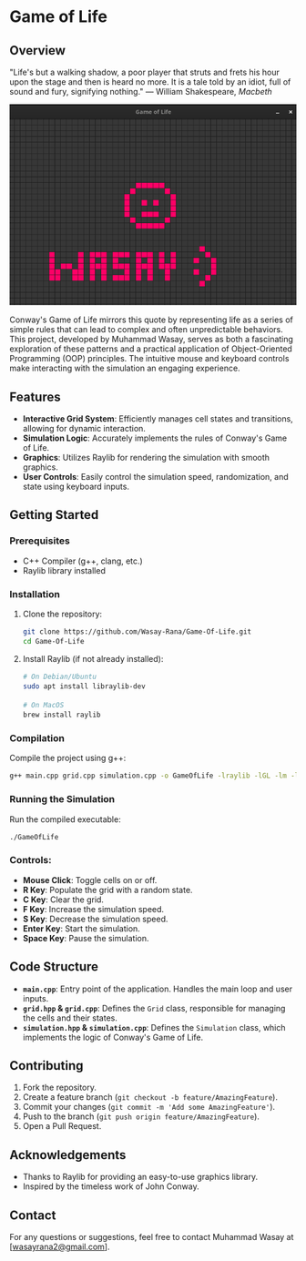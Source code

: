 # Game of Life

## Overview
"Life's but a walking shadow, a poor player that struts and frets his hour upon the stage and then is heard no more. It is a tale told by an idiot, full of sound and fury, signifying nothing." 
— William Shakespeare, *Macbeth*

![Game of Life Example](images/Example_Image.png)

Conway's Game of Life mirrors this quote by representing life as a series of simple rules that can lead to complex and often unpredictable behaviors. This project, developed by Muhammad Wasay, serves as both a fascinating exploration of these patterns and a practical application of Object-Oriented Programming (OOP) principles. The intuitive mouse and keyboard controls make interacting with the simulation an engaging experience.

## Features
- **Interactive Grid System**: Efficiently manages cell states and transitions, allowing for dynamic interaction.
- **Simulation Logic**: Accurately implements the rules of Conway's Game of Life.
- **Graphics**: Utilizes Raylib for rendering the simulation with smooth graphics.
- **User Controls**: Easily control the simulation speed, randomization, and state using keyboard inputs.

## Getting Started

### Prerequisites
- C++ Compiler (g++, clang, etc.)
- Raylib library installed

### Installation
1. Clone the repository:
   ```sh
   git clone https://github.com/Wasay-Rana/Game-Of-Life.git
   cd Game-Of-Life
   ```
2. Install Raylib (if not already installed):
   ```sh
   # On Debian/Ubuntu
   sudo apt install libraylib-dev
   
   # On MacOS
   brew install raylib
   ```

### Compilation
Compile the project using g++:
```sh
g++ main.cpp grid.cpp simulation.cpp -o GameOfLife -lraylib -lGL -lm -lpthread -ldl -lrt -lX11
```

### Running the Simulation
Run the compiled executable:
```sh
./GameOfLife
```

### Controls:
- **Mouse Click**: Toggle cells on or off.
- **R Key**: Populate the grid with a random state.
- **C Key**: Clear the grid.
- **F Key**: Increase the simulation speed.
- **S Key**: Decrease the simulation speed.
- **Enter Key**: Start the simulation.
- **Space Key**: Pause the simulation.

## Code Structure
- **`main.cpp`**: Entry point of the application. Handles the main loop and user inputs.
- **`grid.hpp` & `grid.cpp`**: Defines the `Grid` class, responsible for managing the cells and their states.
- **`simulation.hpp` & `simulation.cpp`**: Defines the `Simulation` class, which implements the logic of Conway's Game of Life.

## Contributing
1. Fork the repository.
2. Create a feature branch (`git checkout -b feature/AmazingFeature`).
3. Commit your changes (`git commit -m 'Add some AmazingFeature'`).
4. Push to the branch (`git push origin feature/AmazingFeature`).
5. Open a Pull Request.

## Acknowledgements
- Thanks to Raylib for providing an easy-to-use graphics library.
- Inspired by the timeless work of John Conway.

## Contact
For any questions or suggestions, feel free to contact Muhammad Wasay at [wasayrana2@gmail.com].
